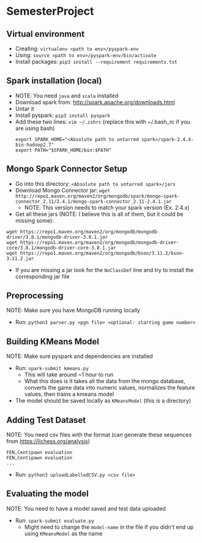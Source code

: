 # SemesterProject

## Virtual environment
* Creating: `virtualenv <path to env>/pyspark-env`
* Using: `source <path to env>/pyspark-env/bin/activate`
* Install packages: `pip3 install --requirement requirements.txt`

## Spark installation (local)
* NOTE: You need `java` and `scala` installed
* Download spark from: http://spark.apache.org/downloads.html
* Untar it
* Install pyspark: `pip3 install pyspark`
* Add these two lines: `vim ~/.zshrc` (replace this with ~/.bash_rc if you are using bash)
	```
	export SPARK_HOME="<Absolute path to untarred spark>/spark-2.4.4-bin-hadoop2.7"
	export PATH="$SPARK_HOME/bin:$PATH"
	```

## Mongo Spark Connector Setup
* Go into this directory: `<Absolute path to untarred spark>/jars`
* Download Mongo Connector jar: `wget http://repo1.maven.org/maven2/org/mongodb/spark/mongo-spark-connector_2.11/2.4.1/mongo-spark-connector_2.11-2.4.1.jar`
	* NOTE: This version needs to match your spark version (Ex. 2.4.x)
* Get all these jars (NOTE: I believe this is all of them, but it could be missing some):
```
wget https://repo1.maven.org/maven2/org/mongodb/mongodb-driver/3.8.1/mongodb-driver-3.8.1.jar
wget https://repo1.maven.org/maven2/org/mongodb/mongodb-driver-core/3.8.1/mongodb-driver-core-3.8.1.jar
wget https://repo1.maven.org/maven2/org/mongodb/bson/3.11.2/bson-3.11.2.jar
```
* If you are missing a jar look for the `NoClassDef` line and try to install the corresponding jar file

## Preprocessing
NOTE: Make sure you have MongoDB running locally

* Run: `python3 parser.py <pgn file> <optional: starting game number>`

## Building KMeans Model
NOTE: Make sure pyspark and dependencies are installed

* Run: `spark-submit kmeans.py`
	* This will take around ~1 hour to run
	* What this does is it takes all the data from the mongo database, converts the game data into numeric values, normalizes the feature values, then trains a kmeans model
* The model should be saved locally as `KMeansModel` (this is a directory)

## Adding Test Dataset
NOTE: You need csv files with the format (can generate these sequences from https://lichess.org/analysis)
```
FEN,Centipawn evaluation
FEN,Centipawn evaluation
...
```

* Run: `python3 uploadLabelledCSV.py <csv file>`


## Evaluating the model
NOTE: You need to have a model saved and test data uploaded

* Run: `spark-submit evaluate.py`
	* Might need to change the `model-name` in the file if you didn't end up using `KMeansModel` as the name
